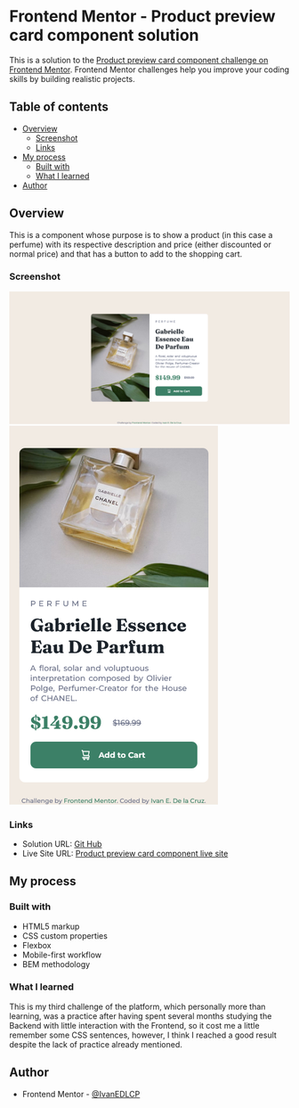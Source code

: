 # Frontend Mentor - Product preview card component solution

This is a solution to the [Product preview card component challenge on Frontend Mentor](https://www.frontendmentor.io/challenges/product-preview-card-component-GO7UmttRfa). Frontend Mentor challenges help you improve your coding skills by building realistic projects. 

## Table of contents

- [Overview](#overview)
  - [Screenshot](#screenshot)
  - [Links](#links)
- [My process](#my-process)
  - [Built with](#built-with)
  - [What I learned](#what-i-learned)
- [Author](#author)

## Overview

This is a component whose purpose is to show a product (in this case a perfume) with its respective description and price (either discounted or normal price) and that has a button to add to the shopping cart.

### Screenshot

![Desktop view](./screenshots/desktop%20version.png)
![Mobile view](./screenshots/mobile%20version.png)

### Links

- Solution URL: [Git Hub](https://github.com/IvanEDLCP/Product-preview-card-component)
- Live Site URL: [Product preview card component live site](https://ivanedlcp.github.io/Product-preview-card-component/)

## My process

### Built with

- HTML5 markup
- CSS custom properties
- Flexbox
- Mobile-first workflow
- BEM methodology

### What I learned

This is my third challenge of the platform, which personally more than learning, was a practice after having spent several months studying the Backend with little interaction with the Frontend, so it cost me a little remember some CSS sentences, however, I think I reached a good result despite the lack of practice already mentioned.

## Author

- Frontend Mentor - [@IvanEDLCP](https://www.frontendmentor.io/profile/IvanEDLCP)